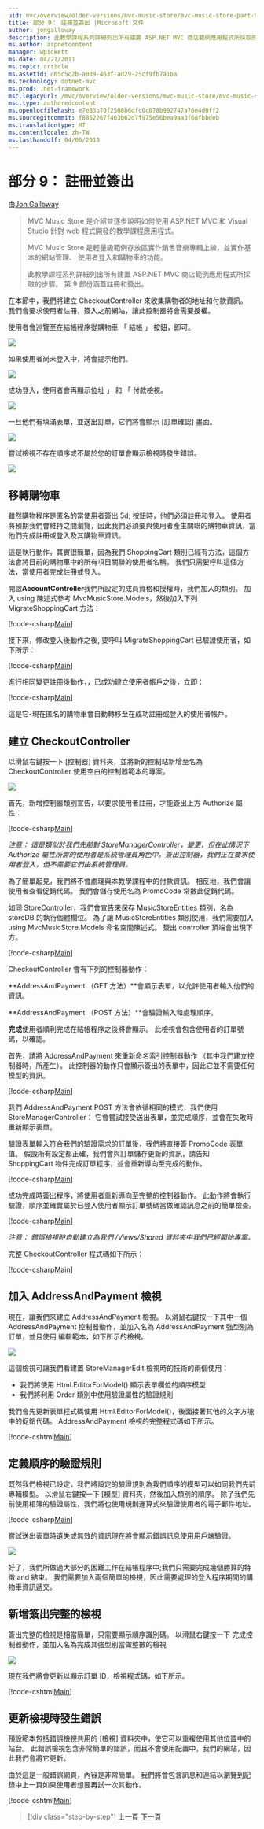 ```yaml
---
uid: mvc/overview/older-versions/mvc-music-store/mvc-music-store-part-9
title: 部分 9： 註冊並簽出 |Microsoft 文件
author: jongalloway
description: 此教學課程系列詳細列出所有建置 ASP.NET MVC 商店範例應用程式所採取的步驟。 第 9 部份涵蓋註冊和簽出。
ms.author: aspnetcontent
manager: wpickett
ms.date: 04/21/2011
ms.topic: article
ms.assetid: d65c5c2b-a039-463f-ad29-25cf9fb7a1ba
ms.technology: dotnet-mvc
ms.prod: .net-framework
msc.legacyurl: /mvc/overview/older-versions/mvc-music-store/mvc-music-store-part-9
msc.type: authoredcontent
ms.openlocfilehash: e7e83b70f2508b6dfc0c078b992747a76e4d0ff2
ms.sourcegitcommit: f8852267f463b62d7f975e56bea9aa3f68fbbdeb
ms.translationtype: MT
ms.contentlocale: zh-TW
ms.lasthandoff: 04/06/2018
---
```

<a name="part-9-registration-and-checkout"></a>部分 9： 註冊並簽出
====================
由[Jon Galloway](https://github.com/jongalloway)

> MVC Music Store 是介紹並逐步說明如何使用 ASP.NET MVC 和 Visual Studio 針對 web 程式開發的教學課程應用程式。  
>   
> MVC Music Store 是輕量級範例存放區實作銷售音樂專輯上線，並實作基本的網站管理、 使用者登入和購物車的功能。  
>   
> 此教學課程系列詳細列出所有建置 ASP.NET MVC 商店範例應用程式所採取的步驟。 第 9 部份涵蓋註冊和簽出。


在本節中，我們將建立 CheckoutController 來收集購物者的地址和付款資訊。 我們會要求使用者註冊，簽入之前網站，讓此控制器將會需要授權。

使用者會巡覽至在結帳程序從購物車 「 結帳 」 按鈕，即可。

![](mvc-music-store-part-9/_static/image1.jpg)

如果使用者尚未登入中，將會提示他們。

![](mvc-music-store-part-9/_static/image1.png)

成功登入，使用者會再顯示位址 」 和 「 付款檢視。

![](mvc-music-store-part-9/_static/image2.png)

一旦他們有填滿表單，並送出訂單，它們將會顯示 [訂單確認] 畫面。

![](mvc-music-store-part-9/_static/image3.png)

嘗試檢視不存在順序或不屬於您的訂單會顯示檢視時發生錯誤。

![](mvc-music-store-part-9/_static/image4.png)

## <a name="migrating-the-shopping-cart"></a>移轉購物車

雖然購物程序是匿名的當使用者簽出 5d; 按鈕時，他們必須註冊和登入。 使用者將預期我們會維持之間瀏覽，因此我們必須要與使用者產生關聯的購物車資訊，當他們完成註冊或登入及其購物車資訊。

這是執行動作，其實很簡單，因為我們 ShoppingCart 類別已經有方法，這個方法會將目前的購物車中的所有項目關聯的使用者名稱。 我們只需要呼叫這個方法，當使用者完成註冊或登入。

開啟**AccountController**我們所設定的成員資格和授權時，我們加入的類別。 加入 using 陳述式參考 MvcMusicStore.Models，然後加入下列 MigrateShoppingCart 方法：

[!code-csharp[Main](mvc-music-store-part-9/samples/sample1.cs)]

接下來，修改登入後動作之後, 要呼叫 MigrateShoppingCart 已驗證使用者，如下所示：

[!code-csharp[Main](mvc-music-store-part-9/samples/sample2.cs)]

進行相同變更註冊後動作，，已成功建立使用者帳戶之後，立即：

[!code-csharp[Main](mvc-music-store-part-9/samples/sample3.cs)]

這是它-現在匿名的購物車會自動轉移至在成功註冊或登入的使用者帳戶。

## <a name="creating-the-checkoutcontroller"></a>建立 CheckoutController

以滑鼠右鍵按一下 [控制器] 資料夾，並將新的控制站新增至名為 CheckoutController 使用空白的控制器範本的專案。

![](mvc-music-store-part-9/_static/image5.png)

首先，新增控制器類別宣告，以要求使用者註冊，才能簽出上方 Authorize 屬性：

[!code-csharp[Main](mvc-music-store-part-9/samples/sample4.cs)]

*注意： 這是類似於我們先前對 StoreManagerController，變更，但在此情況下 Authorize 屬性所需的使用者是系統管理員角色中。簽出控制器，我們正在要求使用者登入，但不需要它們由系統管理員。*

為了簡單起見，我們將不會處理與本教學課程中的付款資訊。 相反地，我們會讓使用者查看促銷代碼。 我們會儲存使用名為 PromoCode 常數此促銷代碼。

如同 StoreController，我們會宣告來保存 MusicStoreEntities 類別，名為 storeDB 的執行個體欄位。 為了讓 MusicStoreEntities 類別使用，我們需要加入 using MvcMusicStore.Models 命名空間陳述式。 簽出 controller 頂端會出現下方。

[!code-csharp[Main](mvc-music-store-part-9/samples/sample5.cs)]

CheckoutController 會有下列的控制器動作：

**AddressAndPayment （GET 方法）**會顯示表單，以允許使用者輸入他們的資訊。

**AddressAndPayment （POST 方法）**會驗證輸入和處理順序。

**完成**使用者順利完成在結帳程序之後將會顯示。 此檢視會包含使用者的訂單號碼，以確認。

首先，請將 AddressAndPayment 來重新命名索引控制器動作 （其中我們建立控制器時，所產生）。 此控制器的動作只會顯示簽出的表單中，因此它並不需要任何模型的資訊。

[!code-csharp[Main](mvc-music-store-part-9/samples/sample6.cs)]

我們 AddressAndPayment POST 方法會依循相同的模式，我們使用 StoreManagerController： 它會嘗試接受送出表單，並完成順序，並會在失敗時重新顯示表單。

驗證表單輸入符合我們的驗證需求的訂單後，我們將直接簽 PromoCode 表單值。 假設所有設定都正確，我們會與訂單儲存更新的資訊，請告知 ShoppingCart 物件完成訂單程序，並會重新導向至完成的動作。

[!code-csharp[Main](mvc-music-store-part-9/samples/sample7.cs)]

成功完成時簽出程序，將使用者重新導向至完整的控制器動作。 此動作將會執行驗證，順序並確實屬於已登入使用者顯示訂單號碼當做確認訊息之前的簡單檢查。

[!code-csharp[Main](mvc-music-store-part-9/samples/sample8.cs)]

*注意： 錯誤檢視時自動建立為我們 /Views/Shared 資料夾中我們已經開始專案。*

完整 CheckoutController 程式碼如下所示：

[!code-csharp[Main](mvc-music-store-part-9/samples/sample9.cs)]

## <a name="adding-the-addressandpayment-view"></a>加入 AddressAndPayment 檢視

現在，讓我們來建立 AddressAndPayment 檢視。 以滑鼠右鍵按一下其中一個 AddressAndPayment 控制器動作，並加入名為 AddressAndPayment 強型別為訂單，並且使用 編輯範本，如下所示的檢視。

![](mvc-music-store-part-9/_static/image6.png)

這個檢視可讓我們看建置 StoreManagerEdit 檢視時的技術的兩個使用：

- 我們將使用 Html.EditorForModel() 顯示表單欄位的順序模型
- 我們將利用 Order 類別中使用驗證屬性的驗證規則

我們會先更新表單程式碼使用 Html.EditorForModel()，後面接著其他的文字方塊中的促銷代碼。 AddressAndPayment 檢視的完整程式碼如下所示。

[!code-cshtml[Main](mvc-music-store-part-9/samples/sample10.cshtml)]

## <a name="defining-validation-rules-for-the-order"></a>定義順序的驗證規則

既然我們檢視已設定，我們將設定的驗證規則為我們順序的模型可以如同我們先前專輯模型。 以滑鼠右鍵按一下 [模型] 資料夾，然後加入類別的順序。 除了我們先前使用相簿的驗證屬性，我們將也使用規則運算式來驗證使用者的電子郵件地址。

[!code-csharp[Main](mvc-music-store-part-9/samples/sample11.cs)]

嘗試送出表單時遺失或無效的資訊現在將會顯示錯誤訊息使用用戶端驗證。

![](mvc-music-store-part-9/_static/image7.png)

好了，我們所做過大部分的困難工作在結帳程序中;我們只需要完成幾個勝算的特徵 and 結束。 我們需要加入兩個簡單的檢視，因此需要處理的登入程序期間的購物車資訊遞交。

## <a name="adding-the-checkout-complete-view"></a>新增簽出完整的檢視

簽出完整的檢視是相當簡單，只需要顯示順序識別碼。 以滑鼠右鍵按一下 完成控制器動作，並加入名為完成其強型別當做整數的檢視

![](mvc-music-store-part-9/_static/image8.png)

現在我們將會更新以顯示訂單 ID，檢視程式碼，如下所示。

[!code-cshtml[Main](mvc-music-store-part-9/samples/sample12.cshtml)]

## <a name="updating-the-error-view"></a>更新檢視時發生錯誤

預設範本包括錯誤檢視共用的 [檢視] 資料夾中，使它可以重複使用其他位置中的站台。 此錯誤檢視包含非常簡單的錯誤，而且不會使用配置中，我們的網站，因此我們會將它更新。

由於這是一般錯誤網頁，內容是非常簡單。 我們將會包含訊息和連結以瀏覽到記錄中上一頁如果使用者想要再試一次其動作。

[!code-cshtml[Main](mvc-music-store-part-9/samples/sample13.cshtml)]


> [!div class="step-by-step"]
> [上一頁](mvc-music-store-part-8.md)
> [下一頁](mvc-music-store-part-10.md)
